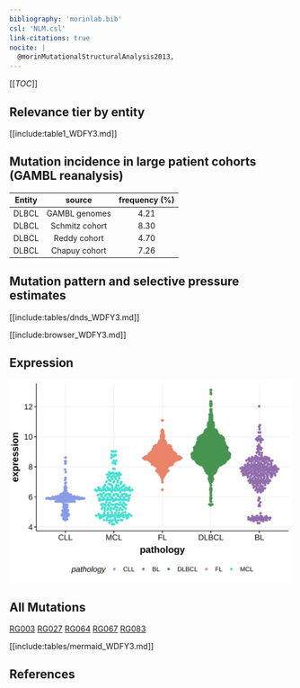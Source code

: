 ```yaml
---
bibliography: 'morinlab.bib'
csl: 'NLM.csl'
link-citations: true
nocite: |
  @morinMutationalStructuralAnalysis2013, 
---
```

[[_TOC_]]


## Relevance tier by entity

[[include:table1_WDFY3.md]]

## Mutation incidence in large patient cohorts (GAMBL reanalysis)

|Entity|source        |frequency (%)|
|:------:|:--------------:|:-------------:|
|DLBCL |GAMBL genomes |4.21         |
|DLBCL |Schmitz cohort|8.30         |
|DLBCL |Reddy cohort  |4.70         |
|DLBCL |Chapuy cohort |7.26         |

## Mutation pattern and selective pressure estimates

[[include:tables/dnds_WDFY3.md]]




[[include:browser_WDFY3.md]]

## Expression
![](images/gene_expression/WDFY3_by_pathology.svg)
<!-- ORIGIN: morinMutationalStructuralAnalysis2013 -->
<!-- DLBCL: morinMutationalStructuralAnalysis2013 -->

## All Mutations

[RG003](https://www.bcgsc.ca/downloads/morinlab/GAMBL/Morin_2013/RG003.html)
[RG027](https://www.bcgsc.ca/downloads/morinlab/GAMBL/Morin_2013/RG027.html)
[RG064](https://www.bcgsc.ca/downloads/morinlab/GAMBL/Morin_2013/RG064.html)
[RG067](https://www.bcgsc.ca/downloads/morinlab/GAMBL/Morin_2013/RG067.html)
[RG083](https://www.bcgsc.ca/downloads/morinlab/GAMBL/Morin_2013/RG083.html)

[[include:tables/mermaid_WDFY3.md]]

## References
